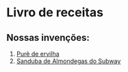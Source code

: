 # Livro de receitas

## Nossas invenções:

1. [Purê de ervilha](pure_de_ervilha.md)
1. [Sanduba de Almondegas do Subway](anduba_almondegas_subway.md)
